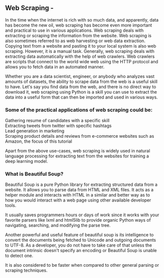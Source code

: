 ## Web Scraping -

In the time when the internet is rich with so much data, and apparently, data has become the new oil, web scraping has become even more important and practical to use in various applications. Web scraping deals with extracting or scraping the information from the website. Web scraping is also sometimes referred to as web harvesting or web data extraction. Copying text from a website and pasting it to your local system is also web scraping. However, it is a manual task. Generally, web scraping deals with extracting data automatically with the help of web crawlers. Web crawlers are scripts that connect to the world wide web using the HTTP protocol and allows you to fetch data in an automated manner.

Whether you are a data scientist, engineer, or anybody who analyzes vast amounts of datasets, the ability to scrape data from the web is a useful skill to have. Let's say you find data from the web, and there is no direct way to download it, web scraping using Python is a skill you can use to extract the data into a useful form that can then be imported and used in various ways.

### Some of the practical applications of web scraping could be:

Gathering resume of candidates with a specific skill<br>
Extracting tweets from twitter with specific hashtags<br>
Lead generation in marketing<br>
Scraping product details and reviews from e-commerce websites such as Amazon, the focus of this tutorial<br>

Apart from the above use-cases, web scraping is widely used in natural language processing for extracting text from the websites for training a deep learning model.

### What is Beautiful Soup?
Beautiful Soup is a pure Python library for extracting structured data from a website. It allows you to parse data from HTML and XML files. It acts as a helper module and interacts with HTML in a similar and better way as to how you would interact with a web page using other available developer tools.

It usually saves programmers hours or days of work since it works with your favorite parsers like lxml and html5lib to provide organic Python ways of navigating, searching, and modifying the parse tree.

Another powerful and useful feature of beautiful soup is its intelligence to convert the documents being fetched to Unicode and outgoing documents to UTF-8. As a developer, you do not have to take care of that unless the document intrinsic doesn't specify an encoding or Beautiful Soup is unable to detect one.

It is also considered to be faster when compared to other general parsing or scraping techniques.
